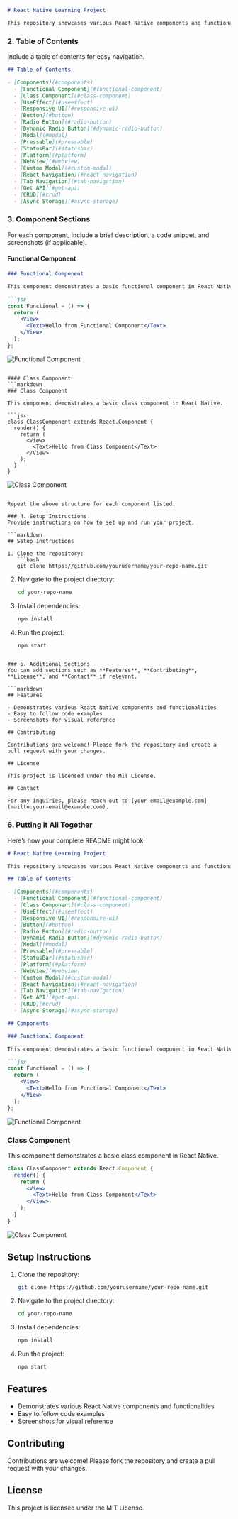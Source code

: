 

```markdown
# React Native Learning Project

This repository showcases various React Native components and functionalities that I have learned and implemented.
```

### 2. Table of Contents
Include a table of contents for easy navigation.

```markdown
## Table of Contents

- [Components](#components)
  - [Functional Component](#functional-component)
  - [Class Component](#class-component)
  - [UseEffect](#useeffect)
  - [Responsive UI](#responsive-ui)
  - [Button](#button)
  - [Radio Button](#radio-button)
  - [Dynamic Radio Button](#dynamic-radio-button)
  - [Modal](#modal)
  - [Pressable](#pressable)
  - [StatusBar](#statusbar)
  - [Platform](#platform)
  - [WebView](#webview)
  - [Custom Modal](#custom-modal)
  - [React Navigation](#react-navigation)
  - [Tab Navigation](#tab-navigation)
  - [Get API](#get-api)
  - [CRUD](#crud)
  - [Async Storage](#async-storage)
```

### 3. Component Sections
For each component, include a brief description, a code snippet, and screenshots (if applicable).

#### Functional Component
```markdown
### Functional Component

This component demonstrates a basic functional component in React Native.

```jsx
const Functional = () => {
  return (
    <View>
      <Text>Hello from Functional Component</Text>
    </View>
  );
};
```

![Functional Component](path/to/functional-screenshot.png)
```

#### Class Component
```markdown
### Class Component

This component demonstrates a basic class component in React Native.

```jsx
class ClassComponent extends React.Component {
  render() {
    return (
      <View>
        <Text>Hello from Class Component</Text>
      </View>
    );
  }
}
```

![Class Component](path/to/class-screenshot.png)
```

Repeat the above structure for each component listed.

### 4. Setup Instructions
Provide instructions on how to set up and run your project.

```markdown
## Setup Instructions

1. Clone the repository:
   ```bash
   git clone https://github.com/yourusername/your-repo-name.git
   ```

2. Navigate to the project directory:
   ```bash
   cd your-repo-name
   ```

3. Install dependencies:
   ```bash
   npm install
   ```

4. Run the project:
   ```bash
   npm start
   ```
```

### 5. Additional Sections
You can add sections such as **Features**, **Contributing**, **License**, and **Contact** if relevant.

```markdown
## Features

- Demonstrates various React Native components and functionalities
- Easy to follow code examples
- Screenshots for visual reference

## Contributing

Contributions are welcome! Please fork the repository and create a pull request with your changes.

## License

This project is licensed under the MIT License.

## Contact

For any inquiries, please reach out to [your-email@example.com](mailto:your-email@example.com).
```

### 6. Putting it All Together
Here’s how your complete README might look:

```markdown
# React Native Learning Project

This repository showcases various React Native components and functionalities that I have learned and implemented.

## Table of Contents

- [Components](#components)
  - [Functional Component](#functional-component)
  - [Class Component](#class-component)
  - [UseEffect](#useeffect)
  - [Responsive UI](#responsive-ui)
  - [Button](#button)
  - [Radio Button](#radio-button)
  - [Dynamic Radio Button](#dynamic-radio-button)
  - [Modal](#modal)
  - [Pressable](#pressable)
  - [StatusBar](#statusbar)
  - [Platform](#platform)
  - [WebView](#webview)
  - [Custom Modal](#custom-modal)
  - [React Navigation](#react-navigation)
  - [Tab Navigation](#tab-navigation)
  - [Get API](#get-api)
  - [CRUD](#crud)
  - [Async Storage](#async-storage)

## Components

### Functional Component

This component demonstrates a basic functional component in React Native.

```jsx
const Functional = () => {
  return (
    <View>
      <Text>Hello from Functional Component</Text>
    </View>
  );
};
```

![Functional Component](path/to/functional-screenshot.png)

### Class Component

This component demonstrates a basic class component in React Native.

```jsx
class ClassComponent extends React.Component {
  render() {
    return (
      <View>
        <Text>Hello from Class Component</Text>
      </View>
    );
  }
}
```

![Class Component](path/to/class-screenshot.png)

<!-- Repeat for each component -->

## Setup Instructions

1. Clone the repository:
   ```bash
   git clone https://github.com/yourusername/your-repo-name.git
   ```

2. Navigate to the project directory:
   ```bash
   cd your-repo-name
   ```

3. Install dependencies:
   ```bash
   npm install
   ```

4. Run the project:
   ```bash
   npm start
   ```

## Features

- Demonstrates various React Native components and functionalities
- Easy to follow code examples
- Screenshots for visual reference

## Contributing

Contributions are welcome! Please fork the repository and create a pull request with your changes.

## License

This project is licensed under the MIT License.


